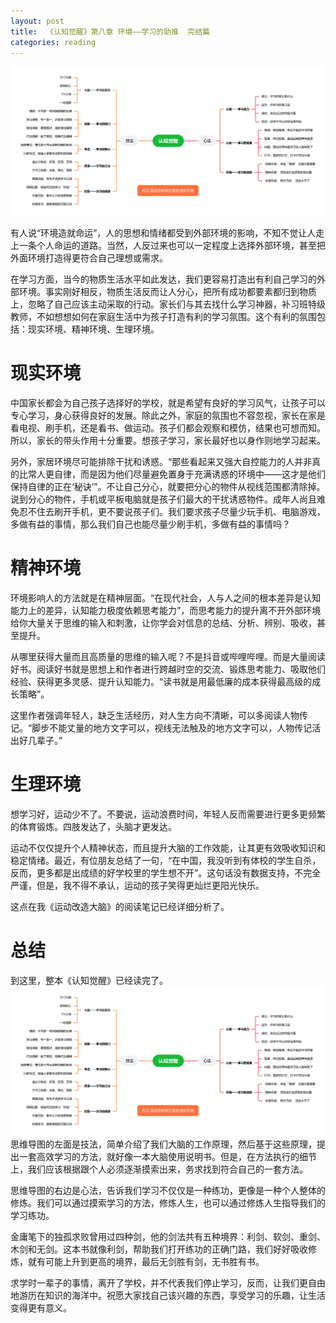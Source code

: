 ```yaml
---
layout: post
title:  《认知觉醒》第八章 环境——学习的助推  完结篇
categories: reading
---
```


![脑图认知觉醒-环境.PNG](/assets/%E8%84%91%E5%9B%BE%E8%AE%A4%E7%9F%A5%E8%A7%89%E9%86%92-%E7%8E%AF%E5%A2%83.PNG)

有人说“环境造就命运”，人的思想和情绪都受到外部环境的影响，不知不觉让人走上一条个人命运的道路。当然，人反过来也可以一定程度上选择外部环境，甚至把外面环境打造得更符合自己理想或需求。

在学习方面，当今的物质生活水平如此发达，我们更容易打造出有利自己学习的外部环境。事实刚好相反，物质生活反而让人分心，把所有成功都要素都归到物质上，忽略了自己应该主动采取的行动。家长们与其去找什么学习神器，补习班特级教师，不如想想如何在家庭生活中为孩子打造有利的学习氛围。这个有利的氛围包括：现实环境、精神环境、生理环境。

# 现实环境

中国家长都会为自己孩子选择好的学校，就是希望有良好的学习风气，让孩子可以专心学习，身心获得良好的发展。除此之外，家庭的氛围也不容忽视，家长在家是看电视、刷手机，还是看书、做运动。孩子们都会观察和模仿，结果也可想而知。所以，家长的带头作用十分重要。想孩子学习，家长最好也以身作则地学习起来。

另外，家居环境尽可能排除干扰和诱惑。“那些看起来又强大自控能力的人并非真的比常人更自律，而是因为他们尽量避免置身于充满诱惑的环境中——这才是他们保持自律的正在‘秘诀’”。不让自己分心，就要把分心的物件从视线范围都清除掉。说到分心的物件，手机或平板电脑就是孩子们最大的干扰诱惑物件。成年人尚且难免忍不住去刷开手机，更不要说孩子们。我们要求孩子尽量少玩手机、电脑游戏，多做有益的事情，那么我们自己也能尽量少刷手机，多做有益的事情吗？

# 精神环境

环境影响人的方法就是在精神层面。“在现代社会，人与人之间的根本差异是认知能力上的差异，认知能力极度依赖思考能力”，而思考能力的提升离不开外部环境给你大量关于思维的输入和刺激，让你学会对信息的总结、分析、辨别、吸收，甚至提升。

从哪里获得大量而且高质量的思维的输入呢？不是抖音或哔哩哔哩。而是大量阅读好书。阅读好书就是思想上和作者进行跨越时空的交流、锻炼思考能力、吸取他们经验、获得更多灵感、提升认知能力。“读书就是用最低廉的成本获得最高级的成长策略”。

这里作者强调年轻人，缺乏生活经历，对人生方向不清晰，可以多阅读人物传记。“脚步不能丈量的地方文字可以，视线无法触及的地方文字可以，人物传记活出好几辈子。”

# 生理环境

想学习好，运动少不了。不要说，运动浪费时间，年轻人反而需要进行更多更频繁的体育锻炼。四肢发达了，头脑才更发达。

运动不仅仅提升个人精神状态，而且提升大脑的工作效能，让其更有效吸收知识和稳定情绪。最近，有位朋友总结了一句，“在中国，我没听到有体校的学生自杀，反而，更多都是出成绩的好学校里的学生想不开”。这句话没有数据支持，不完全严谨，但是，我不得不承认，运动的孩子笑得更灿烂更阳光快乐。

这点在我《运动改造大脑》的阅读笔记已经详细分析了。

# 总结

到这里，整本《认知觉醒》已经读完了。
![思维导图](/assets/%E8%84%91%E5%9B%BE%E8%AE%A4%E7%9F%A5%E8%A7%89%E9%86%92.PNG)
思维导图的左面是技法，简单介绍了我们大脑的工作原理，然后基于这些原理，提出一套高效学习的方法，就好像一本大脑使用说明书。但是，在方法执行的细节上，我们应该根据跟个人必须逐渐摸索出来，务求找到符合自己的一套方法。

思维导图的右边是心法，告诉我们学习不仅仅是一种练功，更像是一种个人整体的修炼。我们可以通过摸索学习的方法，修炼人生，也可以通过修炼人生指导我们的学习练功。

金庸笔下的独孤求败曾用过四种剑，他的剑法共有五种境界：利剑、软剑、重剑、木剑和无剑。这本书就像利剑，帮助我们打开练功的正确门路，我们好好吸收修炼，就有可能上升到更高的境界，最后无剑胜有剑，无书胜有书。

求学时一辈子的事情，离开了学校，并不代表我们停止学习，反而，让我们更自由地游历在知识的海洋中。祝愿大家找自己该兴趣的东西，享受学习的乐趣，让生活变得更有意义。
<!--stackedit_data:
eyJoaXN0b3J5IjpbMTkzMDI2NDE2NywtMTgwODcwMjgwOCwxMz
Y1MjI0ODI4LDU5NDEwNTQ5N119
-->